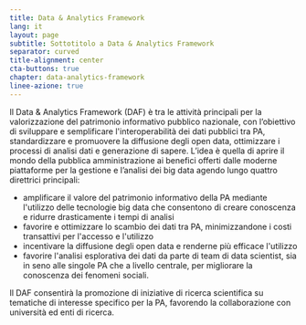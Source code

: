 ```yaml
---
title: Data & Analytics Framework
lang: it
layout: page
subtitle: Sottotitolo a Data & Analytics Framework
separator: curved
title-alignment: center
cta-buttons: true
chapter: data-analytics-framework
linee-azione: true
---
```

Il Data & Analytics Framework (DAF) è tra le attività principali per la valorizzazione del patrimonio informativo pubblico nazionale, con l’obiettivo di sviluppare e semplificare l'interoperabilità dei dati pubblici tra PA, standardizzare e promuovere la diffusione degli open data, ottimizzare i processi di analisi dati e generazione di sapere. L’idea è quella di aprire il mondo della pubblica amministrazione ai benefici offerti dalle moderne piattaforme per la gestione e l’analisi dei big data agendo lungo quattro direttrici principali:
- amplificare il valore del patrimonio informativo della PA mediante l'utilizzo delle tecnologie big data che consentono di creare conoscenza e ridurre drasticamente i tempi di analisi
- favorire e ottimizzare lo scambio dei dati tra PA, minimizzandone i costi transattivi per l'accesso e l'utilizzo
- incentivare la diffusione degli open data e renderne più efficace l'utilizzo
- favorire l'analisi esplorativa dei dati da parte di team di data scientist, sia in seno alle singole PA che a livello centrale, per migliorare la conoscenza dei fenomeni sociali.

Il DAF consentirà la promozione di iniziative di ricerca scientifica su tematiche di interesse specifico per la PA, favorendo la collaborazione con università ed enti di ricerca.
